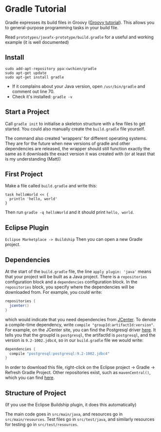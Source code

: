 Gradle Tutorial
===============
Gradle expresses its build files in Groovy ([Groovy
tutorial](https://learnxinyminutes.com/docs/groovy/)). This allows you to
general-purpose programming tasks in your build file.

Read `prototypes/javafx-prototype/build.gradle` for a useful and working example
(it is well documented)

Install
-------
```
sudo add-apt-repository ppa:cwchien/gradle
sudo apt-get update
sudo apt-get install gradle
```
- If it complains about your Java version, open `/usr/bin/gradle` and comment
  out line 70.
- Check it's installed: `gradle -v`

Start a Project
---------------
Call `gradle init` to initialise a skeleton structure with a few files to get
started. You could also manually create the `build.gradle` file yourself.

The command also created 'wrappers' for different operating systems. They are
for the future when new versions of gradle and other dependencies are released,
the wrapper should still function exactly the same as it downloads the exact
version it was created with (or at least that is my understanding (Matt))


First Project
------------
Make a file called `build.gradle` and write this:
```
task helloWorld << {
  println 'hello, world'
}
```

Then run `gradle -q helloWorld` and it should print `hello, world`.

Eclipse Plugin
--------------
`Eclipse Marketplace -> Buildship`
Then you can open a new Gradle project.

Dependencies
------------
At the start of the `build.gradle` file, the line `apply plugin: 'java'` means
that your project will be built as a Java project. There is a `repositories`
configuration block and a `dependencies` configuration block. In the
`repositories` block, you specify where the dependencies will be downloaded
from. For example, you could write:

```groovy
repositories {
  jcenter()
}
```

which would indicate that you need dependencies from
[JCenter](https://bintray.com/bintray/jcenter). To denote a compile-time
dependency, write `compile "groupId:artifactId:version"`. For example, on the
JCenter site, you can find the Postgresql driver
[here](https://bintray.com/bintray/jcenter/postgresql%3Apostgresql/view). It
tells you that the groupId is `postgresql`, the artifactId is `postgresql`, and
the version is `9.2-1002.jdbc4`, so in our `build.gradle` file we would write:

```groovy
dependencies {
  compile "postgresql:postgresql:9.2-1002.jdbc4"
}
```

In order to download this file, right-click on the Eclipse project -> Gradle ->
Refresh Gradle Project. Other repositories exist, such as `mavenCentral()`,
which you can find [here](http://search.maven.org/).

Structure of Project
--------------------
(If you use the Eclipse Buildship plugin, it does this automatically)

The main code goes in `src/main/java`, and resources go in `src/main/resources`.
Test files go in `src/test/java`, and similarly resources for testing go in
`src/test/resources`.


